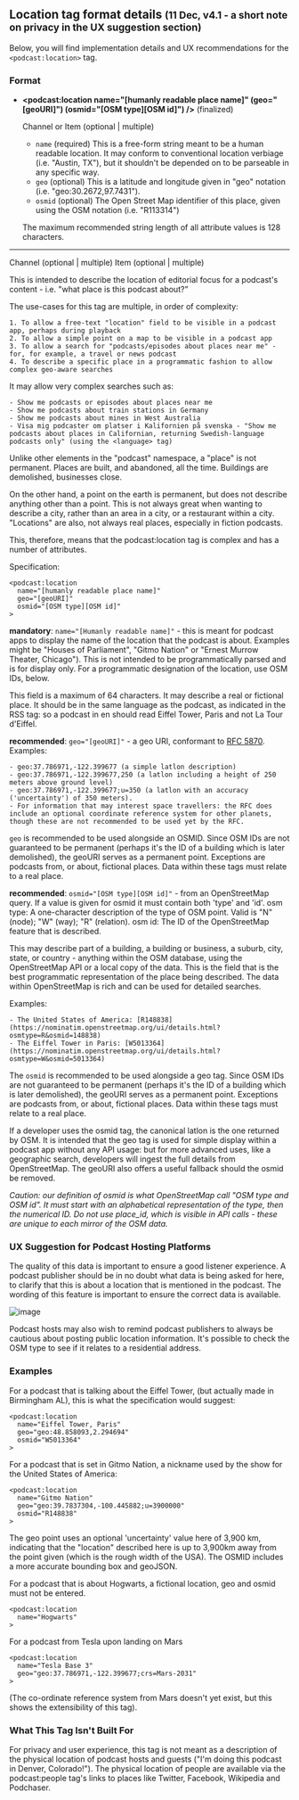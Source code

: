 ## Location tag format details <small>(11 Dec, v4.1 - a short note on privacy in the UX suggestion section)</small>

Below, you will find implementation details and UX recommendations for the `<podcast:location>` tag.


### Format

- **\<podcast:location name="[humanly readable place name]" (geo="[geoURI]") (osmid="[OSM type][OSM id]") />** (finalized)

   Channel or Item (optional | multiple)

   - `name` (required) This is a free-form string meant to be a human readable location.  It may conform to conventional location verbiage (i.e. "Austin, TX"), but it shouldn't be depended on to be parseable in any specific way.
   - `geo` (optional) This is a latitude and longitude given in "geo" notation (i.e. "geo:30.2672,97.7431").
   - `osmid` (optional) The Open Street Map identifier of this place, given using the OSM notation (i.e. "R113314")

   The maximum recommended string length of all attribute values is 128 characters.

<hr>

Channel (optional | multiple)
Item (optional | multiple)

This is intended to describe the location of editorial focus for a podcast's content - i.e. "what place is this podcast about?"

The use-cases for this tag are multiple, in order of complexity:

    1. To allow a free-text "location" field to be visible in a podcast app, perhaps during playback
    2. To allow a simple point on a map to be visible in a podcast app
    3. To allow a search for "podcasts/episodes about places near me" - for, for example, a travel or news podcast
    4. To describe a specific place in a programmatic fashion to allow complex geo-aware searches


It may allow very complex searches such as:

    - Show me podcasts or episodes about places near me
    - Show me podcasts about train stations in Germany
    - Show me podcasts about mines in West Australia
    - Visa mig podcaster om platser i Kalifornien på svenska - "Show me podcasts about places in Californian, returning Swedish-language podcasts only" (using the <language> tag)


Unlike other elements in the "podcast" namespace, a "place" is not permanent. Places are built, and abandoned, all the time. Buildings are demolished, businesses close.

On the other hand, a point on the earth is permanent, but does not describe anything other than a point. This is not always great when wanting to describe a city, rather than an area in a city,
or a restaurant within a city. "Locations" are also, not always real places, especially in fiction podcasts.

This, therefore, means that the podcast:location tag is complex and has a number of attributes.

Specification:

```
<podcast:location
  name="[humanly readable place name]"
  geo="[geoURI]"
  osmid="[OSM type][OSM id]"
>
```

**mandatory**: `name="[Humanly readable name]"` - this is meant for podcast apps to display the name of the location that the podcast is about. Examples might be "Houses of Parliament", "Gitmo Nation" or
"Ernest Murrow Theater, Chicago"). This is not intended to be programmatically parsed and is for display only. For a programmatic designation of the location, use OSM IDs, below.

This field is a maximum of 64 characters. It may describe a real or fictional place. It should be in the same language as the podcast, as indicated in the <language> RSS tag: so a podcast in en should
read Eiffel Tower, Paris and not La Tour d'Eiffel.

**recommended**: `geo="[geoURI]"` - a geo URI, conformant to [RFC 5870](https://tools.ietf.org/html/rfc5870). Examples:

    - geo:37.786971,-122.399677 (a simple latlon description)
    - geo:37.786971,-122.399677,250 (a latlon including a height of 250 meters above ground level)
    - geo:37.786971,-122.399677;u=350 (a latlon with an accuracy ('uncertainty') of 350 meters).
    - For information that may interest space travellers: the RFC does include an optional coordinate reference system for other planets, though these are not recommended to be used yet by the RFC.

`geo` is recommended to be used alongside an OSMID. Since OSM IDs are not guaranteed to be permanent (perhaps it's the ID of a building which is later demolished), the geoURI serves as a permanent point.
Exceptions are podcasts from, or about, fictional places. Data within these tags must relate to a real place.

**recommended**: `osmid="[OSM type][OSM id]"` - from an OpenStreetMap query. If a value is given for osmid it must contain both 'type' and 'id'. osm type: A one-character description of the type of OSM point.
Valid is "N" (node); "W" (way); "R" (relation). osm id: The ID of the OpenStreetMap feature that is described.

This may describe part of a building, a building or business, a suburb, city, state, or country - anything within the OSM database, using the OpenStreetMap API or a local copy of the data. This is the field
that is the best programmatic representation of the place being described. The data within OpenStreetMap is rich and can be used for detailed searches.

Examples:

    - The United States of America: [R148838](https://nominatim.openstreetmap.org/ui/details.html?osmtype=R&osmid=148838)
    - The Eiffel Tower in Paris: [W5013364](https://nominatim.openstreetmap.org/ui/details.html?osmtype=W&osmid=5013364)

The `osmid` is recommended to be used alongside a geo tag. Since OSM IDs are not guaranteed to be permanent (perhaps it's the ID of a building which is later demolished), the geoURI serves as a permanent
point. Exceptions are podcasts from, or about, fictional places. Data within these tags must relate to a real place.

If a developer uses the osmid tag, the canonical latlon is the one returned by OSM. It is intended that the geo tag is used for simple display within a podcast app without any API usage: but for more advanced
 uses, like a geographic search, developers will ingest the full details from OpenStreetMap. The geoURI also offers a useful fallback should the osmid be removed.

_Caution: our definition of osmid is what OpenStreetMap call "OSM type and OSM id". It must start with an alphabetical representation of the type, then the numerical ID. Do not use place_id, which is visible in
API calls - these are unique to each mirror of the OSM data._


### UX Suggestion for Podcast Hosting Platforms

The quality of this data is important to ensure a good listener experience. A podcast publisher should be in no doubt what data is being asked for here, to clarify that this is about a location that is mentioned
in the podcast. The wording of this feature is important to ensure the correct data is available.

![image](https://user-images.githubusercontent.com/1498236/101383942-6c113080-387f-11eb-9cc2-a5a4e5dd19de.png)

Podcast hosts may also wish to remind podcast publishers to always be cautious about posting public location information. It's possible to check the OSM type to see if it relates to a residential address.


### Examples

For a podcast that is talking about the Eiffel Tower, (but actually made in Birmingham AL), this is what the specification would suggest:

```
<podcast:location
  name="Eiffel Tower, Paris"
  geo="geo:48.858093,2.294694"
  osmid="W5013364"
>
```

For a podcast that is set in Gitmo Nation, a nickname used by the show for the United States of America:

```
<podcast:location
  name="Gitmo Nation"
  geo="geo:39.7837304,-100.445882;u=3900000"
  osmid="R148838"
>
```

The geo point uses an optional 'uncertainty' value here of 3,900 km, indicating that the "location" described here is up to 3,900km away from the point given (which is the rough width of the USA). The OSMID
includes a more accurate bounding box and geoJSON.

For a podcast that is about Hogwarts, a fictional location, geo and osmid must not be entered.

```
<podcast:location
  name="Hogwarts"
>
```

For a podcast from Tesla upon landing on Mars

```
<podcast:location
  name="Tesla Base 3"
  geo="geo:37.786971,-122.399677;crs=Mars-2031"
>
```

(The co-ordinate reference system from Mars doesn't yet exist, but this shows the extensibility of this tag).


### What This Tag Isn't Built For

For privacy and user experience, this tag is not meant as a description of the physical location of podcast hosts and guests ("I'm doing this podcast in Denver, Colorado!"). The physical location of people
are available via the podcast:people tag's links to places like Twitter, Facebook, Wikipedia and Podchaser.